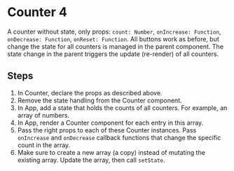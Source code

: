 # Counter 4

A counter without state, only props: `count: Number`, `onIncrease: Function`, `onDecrease: Function`, `onReset: Function`. All buttons work as before, but change the state for all counters is managed in the parent component. The state change in the parent triggers the update (re-render) of all counters.

## Steps

1. In Counter, declare the props as described above.
2. Remove the state handling from the Counter component.
3. In App, add a state that holds the counts of all counters. For example, an array of numbers.
4. In App, render a Counter component for each entry in this array.
5. Pass the right props to each of these Counter instances. Pass `onIncrease` and `onDecrease` callback functions that change the specific count in the array.
6. Make sure to create a new array (a copy) instead of mutating the existing array. Update the array, then call `setState`.

